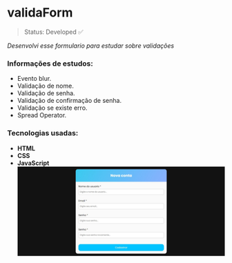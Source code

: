 # validaForm
> Status: Developed ✅

*Desenvolvi esse formulario para estudar sobre validações*

### Informações de estudos:

- Evento blur.
- Validação de nome.
- Validação de senha.
- Validação de confirmação de senha.
- Validação se existe erro.
- Spread Operator.

### Tecnologias usadas:

- **HTML**
- **CSS**
- **JavaScript**
[![Projeto imagem](./img/34529ae9-9b13-4bee-bfad-779decae45bd.jpg)](https://valida-form-ecru.vercel.app/)